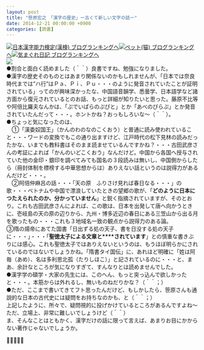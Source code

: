 ```yaml
---
layout: post
title: "笹原宏之　「漢字の歴史」ー古くて新しい文字の話ー"
date: 2014-12-21 00:00:00 +0900
categories: [読書]
---
```


[![](/syuusyuu9701/assets/images/笹原宏之-「漢字の歴史」ー古くて新しい文字の話ー-br_c_3028_1.gif)](http://blog.with2.net/link.php?1659096:3028 "日本漢字能力検定(漢検) ブログランキングへ")[日本漢字能力検定(漢検) ブログランキングへ](http://blog.with2.net/link.php?1659096:3028)[![](/syuusyuu9701/assets/images/笹原宏之-「漢字の歴史」ー古くて新しい文字の話ー-br_c_1348_1.gif)](http://blog.with2.net/link.php?1659096:1348 "ペット(猫) ブログランキングへ")[ペット(猫) ブログランキングへ](http://blog.with2.net/link.php?1659096:1348)[![](/syuusyuu9701/assets/images/笹原宏之-「漢字の歴史」ー古くて新しい文字の話ー-br_c_9257_1.gif)](http://blog.with2.net/link.php?1659096:9257 "気まぐれ日記 ブログランキングへ")[気まぐれ日記 ブログランキングへ](http://blog.with2.net/link.php?1659096:9257)  
![](/syuusyuu9701/assets/images/笹原宏之-「漢字の歴史」ー古くて新しい文字の話ー-8151f9a0fe6119f4527285fc31d94254.png)  
●割合と面白く読めました（＾＾）良書ですね、勉強になりました。  
●漢字の歴史そのものとはあまり関係ないのかもしれませんが、「日本では奈良時代までは”ハ行”はＰａ、Ｐｉ、Ｐｕ・・・のように発音されていたことが証明されている」ってのが興味深かったな、中国語音韻学、悉曇学、日本語学など諸方面から復元されているとのお話、もっと詳細が知りたいと思った。藤原不比等や阿倍比羅夫なんかは、「ぷでいぱらのぷぴと」とか「あべのぴらぷ」とか発音されていたんだって・・・。ホントかね？おっもしろいな～（＾＾）。  
●ちょっと気になったのは、  
　①「漢委奴国王」（かんのわのなのこくおう）と普通に読み使われていること・・・ワードの変換でもこの通り出ますけど、江戸時代の松下見林の読みだったかな、いまでも教科書はそのまま読ませているんですかね？・・・古田武彦さんの考証によれば「かんのいどこくおう」なんだけど。中国から各国へ授与されていた他の金印・銀印を調べてみても国名の３段読みは無いし、中国側からしたら（冊封体制を標榜する中華思想からは）ありえない話というのは説得力があるんだけど・・・。  
　②阿倍仲麻呂の話・・・「天の原　ふりさけ見れば春日なる・・・」の歌・・・ベトナムや中国で漂浪していたときの望郷の歌が、「**どのように日本につたえられたのか、分かっていません**」と鋭く指摘されていますが、そのとおり。これも古田武彦さんによれば、この歌は、日本を出発して唐へ向かうときに、壱岐島の天の原の辺りから、九州・博多近辺の春日にある三笠山から出る月を歌ったもの・・・これも３地域名一致の観点から説得力のある論。  
③隋の煬帝にあてた国書「日出ずる処の天子、書を日没する処の天子に・・・」・・・「**聖徳太子による文章と****されています**」との慎重な書きぶりには感心。これも聖徳太子ではありえないというのは、もうほぼ明らかにされているのではないでしょうかね。「隋書タイ国伝」に、あれほど明確に「姓は阿毎（あめ）、名は多利思北孤（たりしほこ）」と記されているのに・・・と、まあ、余計なところが気になりすぎて、すんなりとは読めませんでした。  
●漢字学の碩学・大家の先生には、このへん、もっと突っ込んで欲しかったと・・・。本筋からは外れるし、無いものねだりかな？（＾＾；）  
●ただ、ここまで書いてきてフト思ったんだけど、もしかしたら、笹原さんも通説的な日本の古代史には疑問をお持ちなのかも、と（＾＾；）  
上記したように、所々で、疑問視的に投げかけているところがあるんですよね～ただ、立場上、非常に難しいでしょうけど（＾＾）  
ま、そんなことはともかく、漢字だけの話に限って言えば、あまりお目にかからない著作じゃないでしょうか。  
  
👋👋👋👋👋